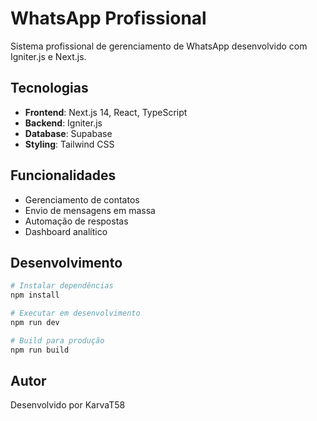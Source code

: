 # WhatsApp Profissional

Sistema profissional de gerenciamento de WhatsApp desenvolvido com Igniter.js e Next.js.

## Tecnologias

- **Frontend**: Next.js 14, React, TypeScript
- **Backend**: Igniter.js
- **Database**: Supabase
- **Styling**: Tailwind CSS

## Funcionalidades

- Gerenciamento de contatos
- Envio de mensagens em massa
- Automação de respostas
- Dashboard analítico

## Desenvolvimento

```bash
# Instalar dependências
npm install

# Executar em desenvolvimento
npm run dev

# Build para produção
npm run build
```

## Autor

Desenvolvido por KarvaT58
